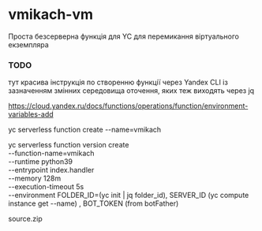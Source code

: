 # vmikach-vm
Проста безсерверна функція для YC для перемикання віртуального екземпляра
### TODO
тут красива інструкція по створенню функції через Yandex CLI із зазначенням змінних середовища оточення, яких теж виходять через jq

https://cloud.yandex.ru/docs/functions/operations/function/environment-variables-add

yc serverless function create --name=vmikach

yc serverless function version create \
  --function-name=vmikach \
  --runtime python39 \
  --entrypoint index.handler \
  --memory 128m \
  --execution-timeout 5s \
  --environment FOLDER_ID=(yc init | jq folder_id), SERVER_ID (yc compute instance get --name) , BOT_TOKEN (from botFather)
  
  source.zip
